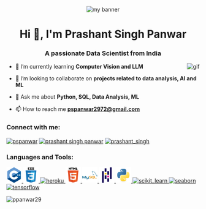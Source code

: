 
<p align="center">

<img width="600" height="500" src="https://private-user-images.githubusercontent.com/106863003/350911661-3558d006-42e7-4087-b319-ef7b2dc12b4b.png?jwt=eyJhbGciOiJIUzI1NiIsInR5cCI6IkpXVCJ9.eyJpc3MiOiJnaXRodWIuY29tIiwiYXVkIjoicmF3LmdpdGh1YnVzZXJjb250ZW50LmNvbSIsImtleSI6ImtleTUiLCJleHAiOjE3MjE2NDA5NTYsIm5iZiI6MTcyMTY0MDY1NiwicGF0aCI6Ii8xMDY4NjMwMDMvMzUwOTExNjYxLTM1NThkMDA2LTQyZTctNDA4Ny1iMzE5LWVmN2IyZGMxMmI0Yi5wbmc_WC1BbXotQWxnb3JpdGhtPUFXUzQtSE1BQy1TSEEyNTYmWC1BbXotQ3JlZGVudGlhbD1BS0lBVkNPRFlMU0E1M1BRSzRaQSUyRjIwMjQwNzIyJTJGdXMtZWFzdC0xJTJGczMlMkZhd3M0X3JlcXVlc3QmWC1BbXotRGF0ZT0yMDI0MDcyMlQwOTMwNTZaJlgtQW16LUV4cGlyZXM9MzAwJlgtQW16LVNpZ25hdHVyZT1lZDA5ZjlhZDhlNzU2YzdjMDhkNWQ5NzcwYjdiNDNiYjUwMjgzYTE4ODUzYWVlODE2ZTcwNjhhNGMxZjk2YzdhJlgtQW16LVNpZ25lZEhlYWRlcnM9aG9zdCZhY3Rvcl9pZD0wJmtleV9pZD0wJnJlcG9faWQ9MCJ9.-w8YoabVQt1IF1aYHkklsGbULYsiVcfK7DBmwATsqVA" alt="my banner">

</p>

<h1 align="center">Hi 👋, I'm Prashant Singh Panwar</h1>
<h3 align="center">A passionate Data Scientist from India</h3>

<p><img align="right" src="https://miro.medium.com/v2/resize:fit:900/1*YCrp0Z8mAOe2IUV9XmlEDw.gif" alt="gif" /></p>


- 🌱 I’m currently learning **Computer Vision and LLM**

- 👯 I’m looking to collaborate on **projects related to data analysis, AI and ML**

- 💬 Ask me about **Python, SQL, Data Analysis, ML**

- 📫 How to reach me **pspanwar2972@gmail.com**

<h3 align="left">Connect with me:</h3>
<p align="left">
<a href="https://linkedin.com/in/pspanwar" target="blank"><img align="center" src="https://raw.githubusercontent.com/rahuldkjain/github-profile-readme-generator/master/src/images/icons/Social/linked-in-alt.svg" alt="pspanwar" height="30" width="40" /></a>
<a href="https://www.hackerrank.com/profile/prashantpanwar22" target="blank"><img align="center" src="https://raw.githubusercontent.com/rahuldkjain/github-profile-readme-generator/master/src/images/icons/Social/hackerrank.svg" alt="prashant singh panwar" height="30" width="40" /></a>
<a href="https://leetcode.com/u/a7V8Qtju7U/" target="blank"><img align="center" src="https://raw.githubusercontent.com/rahuldkjain/github-profile-readme-generator/master/src/images/icons/Social/leet-code.svg" alt="prashant_singh" height="30" width="40" /></a>
</p>

<h3 align="left">Languages and Tools:</h3>
<p align="left"> <a href="https://www.w3schools.com/cpp/" target="_blank" rel="noreferrer"> <img src="https://raw.githubusercontent.com/devicons/devicon/master/icons/cplusplus/cplusplus-original.svg" alt="cplusplus" width="40" height="40"/> </a> <a href="https://www.w3schools.com/css/" target="_blank" rel="noreferrer"> <img src="https://raw.githubusercontent.com/devicons/devicon/master/icons/css3/css3-original-wordmark.svg" alt="css3" width="40" height="40"/> </a> <a href="https://heroku.com" target="_blank" rel="noreferrer"> <img src="https://www.vectorlogo.zone/logos/heroku/heroku-icon.svg" alt="heroku" width="40" height="40"/> </a> <a href="https://www.w3.org/html/" target="_blank" rel="noreferrer"> <img src="https://raw.githubusercontent.com/devicons/devicon/master/icons/html5/html5-original-wordmark.svg" alt="html5" width="40" height="40"/> </a> <a href="https://www.mysql.com/" target="_blank" rel="noreferrer"> <img src="https://raw.githubusercontent.com/devicons/devicon/master/icons/mysql/mysql-original-wordmark.svg" alt="mysql" width="40" height="40"/> </a> <a href="https://pandas.pydata.org/" target="_blank" rel="noreferrer"> <img src="https://raw.githubusercontent.com/devicons/devicon/2ae2a900d2f041da66e950e4d48052658d850630/icons/pandas/pandas-original.svg" alt="pandas" width="40" height="40"/> </a> <a href="https://www.python.org" target="_blank" rel="noreferrer"> <img src="https://raw.githubusercontent.com/devicons/devicon/master/icons/python/python-original.svg" alt="python" width="40" height="40"/> </a> <a href="https://scikit-learn.org/" target="_blank" rel="noreferrer"> <img src="https://upload.wikimedia.org/wikipedia/commons/0/05/Scikit_learn_logo_small.svg" alt="scikit_learn" width="40" height="40"/> </a> <a href="https://seaborn.pydata.org/" target="_blank" rel="noreferrer"> <img src="https://seaborn.pydata.org/_images/logo-mark-lightbg.svg" alt="seaborn" width="40" height="40"/> </a> <a href="https://www.tensorflow.org" target="_blank" rel="noreferrer"> <img src="https://www.vectorlogo.zone/logos/tensorflow/tensorflow-icon.svg" alt="tensorflow" width="40" height="40"/> </a> </p>

<p><img align="center" src="https://github-readme-stats.vercel.app/api/top-langs?username=ppanwar29&show_icons=true&locale=en&layout=compact" alt="ppanwar29" /></p>
